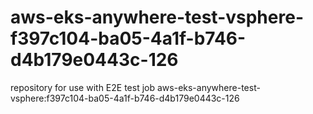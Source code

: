 # aws-eks-anywhere-test-vsphere-f397c104-ba05-4a1f-b746-d4b179e0443c-126
repository for use with E2E test job aws-eks-anywhere-test-vsphere:f397c104-ba05-4a1f-b746-d4b179e0443c-126
